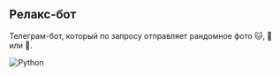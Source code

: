 ## Релакс-бот

Телеграм-бот, который по запросу отправляет рандомное фото 🐱, 🐶 или 🦊.

![Python](https://img.shields.io/badge/-Python-blue)
